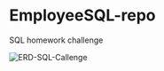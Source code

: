 # EmployeeSQL-repo
SQL homework challenge

![ERD-SQL-Callenge](https://raw.githubusercontent.com/cyffer/EmployeeSQL-repo.git/master/SQLChallenge.jpg)